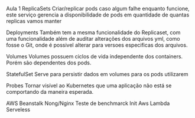 Aula 1
ReplicaSets
Criar/replicar pods caso algum falhe enquanto funcione, este serviço gerencia a disponibilidade de pods em quantidade de quantas replicas vamos manter

Deployments
Também tem a mesma funcionalidade do Replicaset, com uma funcionalidade além de auditar alterações dos arquivos yml, como fosse o Git, onde é possivel 
alterar para versoes especificas dos arquivos.

Volumes
Volumes possuem ciclos de vida independente dos containers. Porém são dependentes dos pods.


StatefulSet
Serve para persistir dados em volumes para os pods utilizarem

Probes
Tornar visível ao Kubernetes que uma aplicação não está se comportando da maneira esperada.

AWS Beanstalk
Nong/Nginx
Teste de benchmarck
Init Aws Lambda Serveless